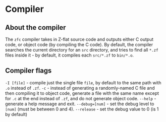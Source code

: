 # Compiler

## About the compiler
The `zfc` compiler takes in Z-flat source code and outputs either C output code,
or object code (by compiling the C code). By default, the compiler searches the
current directory for an `src` directory, and tries to find all `*.zf` files
inside it - by default, it compiles each `src/*.zf` to `bin/*.o`.

## Compiler flags

`-I [file]` - compile just the single file `file`, by default to the same path
with `.o` instead of `.zf`.
`-c` - instead of generating a randomly-named C file and then compiling it to
object code, generate a file with the same name except for `.c` at the end
instead of `.zf`, and do not generate object code.
`--help` - generate a help message and exit.
`--debug=[num]` - set the debug level to `[num]` (must be between 0 and 4).
`--release` - set the debug value to 0 (is 1 by default)
